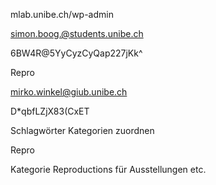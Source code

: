 
mlab.unibe.ch/wp-admin

simon.boog.@students.unibe.ch

6BW4R@5YyCyzCyQap227jKk^

Repro

mirko.winkel@giub.unibe.ch

D*qbfLZjX83(CxET




Schlagwörter Kategorien zuordnen


Repro

Kategorie Reproductions für Ausstellungen etc.

